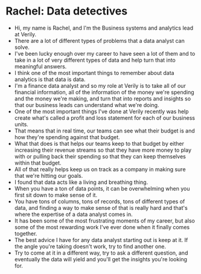 # Rachel: Data detectives

- Hi, my name is Rachel, and I'm the Business systems and analytics lead at Verily.
- There are a lot of different types of problems that a data analyst can solve.
- I've been lucky enough over my career to have seen a lot of them and to take in a lot of very different types of data and help turn that into meaningful answers.
- I think one of the most important things to remember about data analytics is that data is data.
- I'm a finance data analyst and so my role at Verily is to take all of our financial information, all of the information of the money we're spending and the money we're making, and turn that into reports and insights so that our business leads can understand what we're doing.
- One of the most important things I've done at Verily recently was help create what's called a profit and loss statement for each of our business units.
- That means that in real time, our teams can see what their budget is and how they're spending against that budget.
- What that does is that helps our teams keep to that budget by either increasing their revenue streams so that they have more money to play with or pulling back their spending so that they can keep themselves within that budget.
- All of that really helps keep us on track as a company in making sure that we're hitting our goals.
- I found that data acts like a living and breathing thing.
- When you have a ton of data points, it can be overwhelming when you first sit down to make sense of it.
- You have tons of columns, tons of records, tons of different types of data, and finding a way to make sense of that is really hard and that's where the expertise of a data analyst comes in.
- It has been some of the most frustrating moments of my career, but also some of the most rewarding work I've ever done when it finally comes together.
- The best advice I have for any data analyst starting out is keep at it. If the angle you're taking doesn't work, try to find another one.
- Try to come at it in a different way, try to ask a different question, and eventually the data will yield and you'll get the insights you're looking for.
